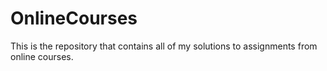 # OnlineCourses
This is the repository that contains all of my solutions to assignments from online courses.
